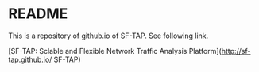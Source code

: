 # README

This is a repository of github.io of SF-TAP. See following link.

[SF-TAP: Sclable and Flexible Network Traffic Analysis Platform](http://sf-tap.github.io/ SF-TAP)
